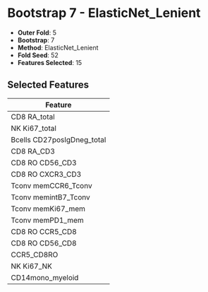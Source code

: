 # Bootstrap 7 - ElasticNet_Lenient

- **Outer Fold**: 5
- **Bootstrap**: 7
- **Method**: ElasticNet_Lenient
- **Fold Seed**: 52
- **Features Selected**: 15

## Selected Features

| Feature |
|---------|
| CD8 RA_total |
| NK Ki67_total |
| Bcells CD27posIgDneg_total |
| CD8 RA_CD3 |
| CD8 RO CD56_CD3 |
| CD8 RO CXCR3_CD3 |
| Tconv memCCR6_Tconv |
| Tconv memintB7_Tconv |
| Tconv memKi67_mem |
| Tconv memPD1_mem |
| CD8 RO CCR5_CD8 |
| CD8 RO CD56_CD8 |
| CCR5_CD8RO |
| NK Ki67_NK |
| CD14mono_myeloid |
